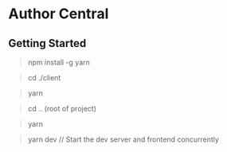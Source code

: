 # Author Central

## Getting Started
> npm install -g yarn

> cd ./client

> yarn

> cd .. (root of project)

> yarn

> yarn dev // Start the dev server and frontend concurrently

